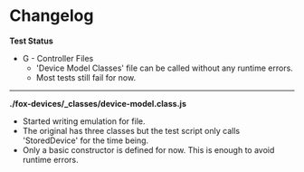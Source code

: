 # Changelog

**Test Status**
* G - Controller Files
	* 'Device Model Classes' file can be called without any runtime errors.
	* Most tests still fail for now.

---

**./fox-devices/_classes/device-model.class.js**
* Started writing emulation for file.
* The original has three classes but the test script only calls 'StoredDevice' for the time being.
* Only a basic constructor is defined for now. This is enough to avoid runtime errors.

